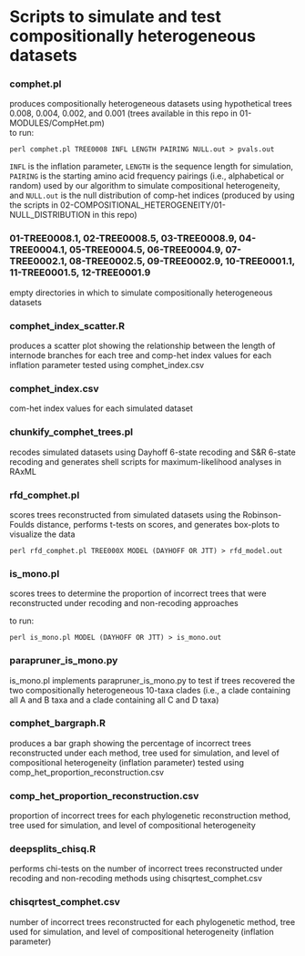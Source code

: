 # Scripts to simulate and test compositionally heterogeneous datasets

### comphet.pl
produces compositionally heterogeneous datasets using hypothetical trees 0.008, 0.004, 0.002, and 0.001 (trees available in this repo in 01-MODULES/CompHet.pm)  
to run: 

`perl comphet.pl TREE0008 INFL LENGTH PAIRING NULL.out > pvals.out`  

`INFL` is the inflation parameter, `LENGTH` is the sequence length for simulation, `PAIRING` is the starting amino acid frequency pairings (i.e., alphabetical or random) used by our algorithm to simulate compositional heterogeneity, and `NULL.out` is the null distribution of comp-het indices (produced by using the scripts in 02-COMPOSITIONAL_HETEROGENEITY/01-NULL_DISTRIBUTION in this repo)

### 01-TREE0008.1, 02-TREE0008.5, 03-TREE0008.9, 04-TREE0004.1, 05-TREE0004.5, 06-TREE0004.9, 07-TREE0002.1, 08-TREE0002.5, 09-TREE0002.9, 10-TREE0001.1, 11-TREE0001.5, 12-TREE0001.9
empty directories in which to simulate compositionally heterogeneous datasets

### comphet_index_scatter.R 
produces a scatter plot showing the relationship between the length of internode branches for each tree and comp-het index values for each inflation parameter tested using comphet_index.csv

### comphet_index.csv
com-het index values for each simulated dataset

### chunkify_comphet_trees.pl
recodes simulated datasets using Dayhoff 6-state recoding and S&R 6-state recoding and generates shell scripts for maximum-likelihood analyses in RAxML

### rfd_comphet.pl
scores trees reconstructed from simulated datasets using the Robinson-Foulds distance, performs t-tests on scores, and generates box-plots to visualize the data

`perl rfd_comphet.pl TREE000X MODEL (DAYHOFF OR JTT) > rfd_model.out`

### is_mono.pl
scores trees to determine the proportion of incorrect trees that were reconstructed under recoding and non-recoding approaches

to run: 

`perl is_mono.pl MODEL (DAYHOFF OR JTT) > is_mono.out`

### parapruner_is_mono.py
is_mono.pl implements parapruner_is_mono.py to test if trees recovered the two compositionally heterogeneous 10-taxa clades (i.e., a clade containing all A and B taxa and a clade containing all C and D taxa) 

### comphet_bargraph.R 
produces a bar graph showing the percentage of incorrect trees reconstructed under each method, tree used for simulation, and level of compositional heterogeneity (inflation parameter) tested using comp_het_proportion_reconstruction.csv

### comp_het_proportion_reconstruction.csv
proportion of incorrect trees for each phylogenetic reconstruction method, tree used for simulation, and level of compositional heterogeneity

### deepsplits_chisq.R 
performs chi-tests on the number of incorrect trees reconstructed under recoding and non-recoding methods using chisqrtest_comphet.csv

### chisqrtest_comphet.csv
number of incorrect trees reconstructed for each phylogenetic method, tree used for simulation, and level of compositional heterogeneity (inflation parameter)
